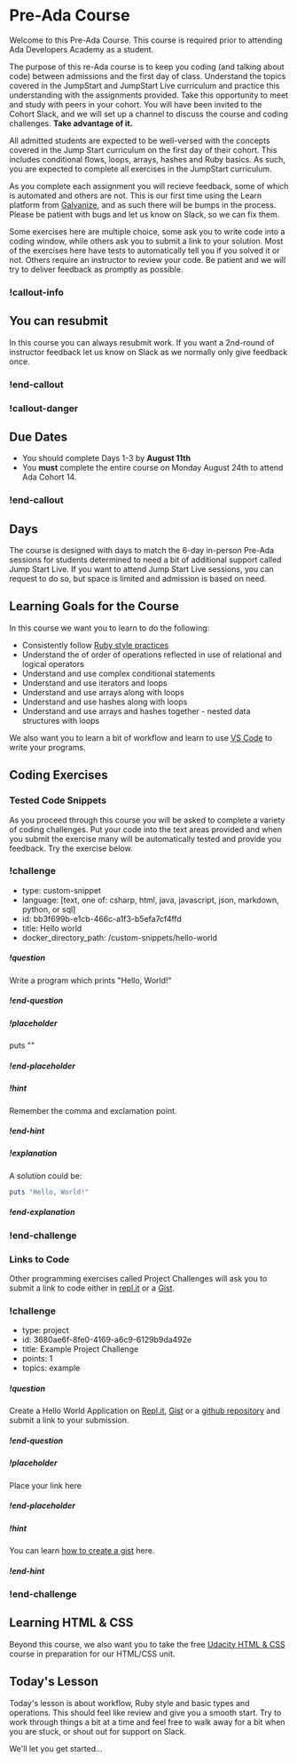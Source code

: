 # Pre-Ada Course

Welcome to this Pre-Ada Course.  This course is required prior to attending Ada Developers Academy as a student.  

The purpose of this re-Ada course is to keep you coding (and talking about code) between admissions and the first day of class. Understand the topics covered in the JumpStart and JumpStart Live curriculum and practice this understanding with the assignments provided. Take this opportunity to meet and study with peers in your cohort.  You will have been invited to the Cohort Slack, and we will set up a channel to discuss the course and coding challenges.  **Take advantage of it.**

All admitted students are expected to be well-versed with the concepts covered in the Jump Start curriculum on the first day of their cohort. This includes conditional flows, loops, arrays, hashes and Ruby basics. As such, you are expected to complete all exercises in the JumpStart curriculum.  

As you complete each assignment you will recieve feedback, some of which is automated and others are not.  This is our first time using the Learn platform from [Galvanize](https://www.galvanize.com/), and as such there will be bumps in the process.  Please be patient with bugs and let us know on Slack, so we can fix them. 

Some exercises here are multiple choice, some ask you to write code into a coding window, while others ask you to submit a link to your solution.  Most of the exercises here have tests to automatically tell you if you solved it or not.  Others require an instructor to review your code.  Be patient and we will try to deliver feedback as promptly as possible.  

<!-- available callout types: info, success, warning, danger, secondary  -->
### !callout-info

## You can resubmit

In this course you can always resubmit work.  If you want a 2nd-round of instructor feedback let us know on Slack as we normally only give feedback once.

### !end-callout

<!-- available callout types: info, success, warning, danger, secondary  -->
### !callout-danger

## Due Dates

* You should complete Days 1-3 by **August 11th**
* You **must** complete the entire course on Monday August 24th to attend Ada Cohort 14.

### !end-callout

## Days

The course is designed with days to match the 6-day in-person Pre-Ada sessions for students determined to need a bit of additional support called Jump Start Live.  If you want to attend Jump Start Live sessions, you can request to do so, but space is limited and admission is based on need.

## Learning Goals for the Course

In this course we want you to learn to do the following:

*  Consistently follow [Ruby style practices](https://github.com/rubocop-hq/ruby-style-guide)
*  Understand the of order of operations reflected in use of relational and logical operators
*  Understand and use complex conditional statements
*  Understand and use iterators and loops
*  Understand and use arrays along with loops
*  Understand and use hashes along with loops
*  Understand and use arrays and hashes together - nested data structures with loops

We also want you to learn a bit of workflow and learn to use [VS Code](https://code.visualstudio.com/) to write your programs.

## Coding Exercises

### Tested Code Snippets

As you proceed through this course you will be asked to complete a variety of coding challenges.  Put your code into the text areas provided and when you submit the exercise many will be automatically tested and provide you feedback.  Try the exercise below.

<!-- >>>>>>>>>>>>>>>>>>>>>> BEGIN CHALLENGE >>>>>>>>>>>>>>>>>>>>>> -->
<!-- Replace everything in square brackets [] and remove brackets  -->

### !challenge

* type: custom-snippet
* language: [text, one of: csharp, html, java, javascript, json, markdown, python, or sql]
* id: bb3f699b-e1cb-466c-a1f3-b5efa7cf4ffd
* title: Hello world
* docker_directory_path: /custom-snippets/hello-world
<!-- * points: [1] (optional, the number of points for scoring as a checkpoint) -->
<!-- * topics: [python, pandas] (optional the topics for analyzing points) -->

##### !question

Write a program which prints "Hello, World!"

##### !end-question

##### !placeholder

puts ""

##### !end-placeholder

<!-- other optional sections -->
##### !hint

Remember the comma and exclamation point.

##### !end-hint
<!-- !rubric - !end-rubric (markdown, instructors can see while scoring a checkpoint) -->
##### !explanation

A solution could be:  

```ruby
puts "Hello, World!"
```

##### !end-explanation

### !end-challenge

<!-- ======================= END CHALLENGE ======================= -->

### Links to Code

Other programming exercises called Project Challenges will ask you to submit a link to code either in [repl.it](https://repl.it) or a [Gist](https://gist.github.com).

<!-- >>>>>>>>>>>>>>>>>>>>>> BEGIN CHALLENGE >>>>>>>>>>>>>>>>>>>>>> -->
<!-- Replace everything in square brackets [] and remove brackets  -->

### !challenge

* type: project
* id: 3680ae6f-8fe0-4169-a6c9-6129b9da492e
* title: Example Project Challenge
* points: 1
* topics: example

##### !question

Create a Hello World Application on [Repl.it](https://repl.it), [Gist](https://gist.github.com) or a [github repository](https://github.com/) and submit a link to your submission.

##### !end-question

##### !placeholder

Place your link here

##### !end-placeholder

<!-- other optional sections -->
##### !hint 

You can learn [how to create a gist](https://docs.github.com/en/github/writing-on-github/creating-gists) here.

##### !end-hint

<!-- !rubric - !end-rubric (markdown, instructors can see while scoring a checkpoint) -->
<!-- !explanation - !end-explanation (markdown, students can see after answering correctly) -->

### !end-challenge

<!-- ======================= END CHALLENGE ======================= -->


## Learning HTML & CSS 

Beyond this course, we also want you to take the free [Udacity HTML & CSS](https://www.udacity.com/course/intro-to-html-and-css--ud001)  course in preparation for our HTML/CSS unit.

## Today's Lesson

Today's lesson is about workflow, Ruby style and basic types and operations.  This should feel like review and give you a smooth start.  Try to work through things a bit at a time and feel free to walk away for a bit when you are stuck, or shout out for support on Slack.  

We'll let you get started...
